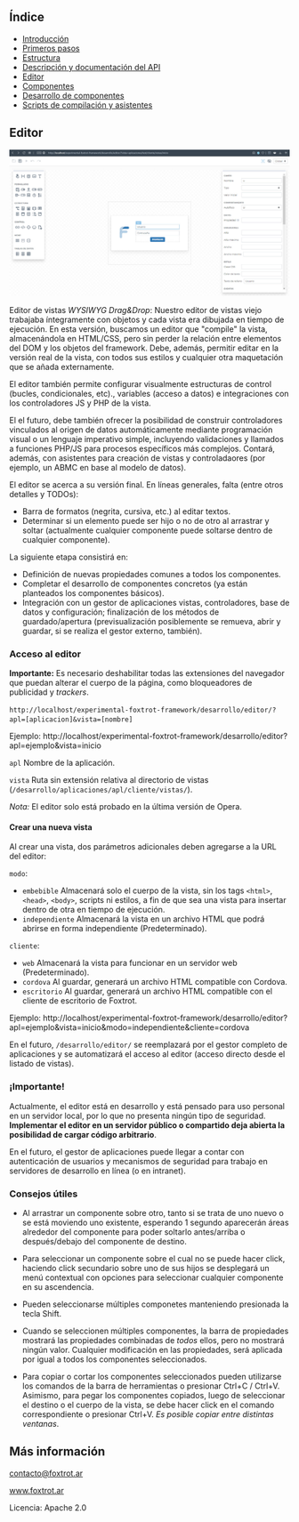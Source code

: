## Índice

- [Introducción](../README.md)
- [Primeros pasos](primeros-pasos.md)
- [Estructura](estructura.md)
- [Descripción y documentación del API](api.md)
- [Editor](editor.md)
- [Componentes](componentes.md)
- [Desarrollo de componentes](componentes-estructura.md)
- [Scripts de compilación y asistentes](scripts.md)

## Editor

![](img/editor.jpg)

Editor de vistas *WYSIWYG Drag&Drop*: Nuestro editor de vistas viejo trabajaba íntegramente con objetos y cada vista era dibujada en tiempo de ejecución. En esta versión, buscamos un editor que "compile" la vista, almacenándola en HTML/CSS, pero sin perder la relación entre elementos del DOM y los objetos del framework. Debe, además, permitir editar en la versión real de la vista, con todos sus estilos y cualquier otra maquetación que se añada externamente.

El editor también permite configurar visualmente estructuras de control (bucles, condicionales, etc)., variables (acceso a datos) e integraciones con los controladores JS y PHP de la vista.

El el futuro, debe también ofrecer la posibilidad de construir controladores vinculados al origen de datos automáticamente mediante programación visual o un lenguaje imperativo simple, incluyendo validaciones y llamados a funciones PHP/JS para procesos específicos más complejos. Contará, además, con asistentes para creación de vistas y controladaores (por ejemplo, un ABMC en base al modelo de datos).

El editor se acerca a su versión final. En líneas generales, falta (entre otros detalles y TODOs):
- Barra de formatos (negrita, cursiva, etc.) al editar textos.
- Determinar si un elemento puede ser hijo o no de otro al arrastrar y soltar (actualmente cualquier componente puede soltarse dentro de cualquier componente).

La siguiente etapa consistirá en:
- Definición de nuevas propiedades comunes a todos los componentes.
- Completar el desarrollo de componentes concretos (ya están planteados los componentes básicos).
- Integración con un gestor de aplicaciones vistas, controladores, base de datos y configuración; finalización de los métodos de guardado/apertura (previsualización posiblemente se remueva, abrir y guardar, si se realiza el gestor externo, también).

### Acceso al editor

**Importante:** Es necesario deshabilitar todas las extensiones del navegador que puedan alterar el cuerpo de la página, como bloqueadores de publicidad y *trackers*.

`http://localhost/experimental-foxtrot-framework/desarrollo/editor/?apl=[aplicacion]&vista=[nombre]`

Ejemplo: http://localhost/experimental-foxtrot-framework/desarrollo/editor?apl=ejemplo&vista=inicio

`apl` Nombre de la aplicación.

`vista` Ruta sin extensión relativa al directorio de vistas (`/desarrollo/aplicaciones/apl/cliente/vistas/`).

*Nota:* El editor solo está probado en la última versión de Opera.

#### Crear una nueva vista

Al crear una vista, dos parámetros adicionales deben agregarse a la URL del editor:

`modo`:
- `embebible` Almacenará solo el cuerpo de la vista, sin los tags `<html>`, `<head>`, `<body>`, scripts ni estilos, a fin de que sea una vista para insertar dentro de otra en tiempo de ejecución.
- `independiente` Almacenará la vista en un archivo HTML que podrá abrirse en forma independiente (Predeterminado).

`cliente`:
- `web` Almacenará la vista para funcionar en un servidor web (Predeterminado).
- `cordova` Al guardar, generará un archivo HTML compatible con Cordova.
- `escritorio` Al guardar, generará un archivo HTML compatible con el cliente de escritorio de Foxtrot.

Ejemplo: http://localhost/experimental-foxtrot-framework/desarrollo/editor?apl=ejemplo&vista=inicio&modo=independiente&cliente=cordova

En el futuro, `/desarrollo/editor/` se reemplazará por el gestor completo de aplicaciones y se automatizará el acceso al editor (acceso directo desde el listado de vistas).

### ¡Importante!

Actualmente, el editor está en desarrollo y está pensado para uso personal en un servidor local, por lo que no presenta ningún tipo de seguridad. **Implementar el editor en un servidor público o compartido deja abierta la posibilidad de cargar código arbitrario**.

En el futuro, el gestor de aplicaciones puede llegar a contar con autenticación de usuarios y mecanismos de seguridad para trabajo en servidores de desarrollo en línea (o en intranet).

### Consejos útiles

- Al arrastrar un componente sobre otro, tanto si se trata de uno nuevo o se está moviendo uno existente, esperando 1 segundo aparecerán áreas alrededor del componente para poder soltarlo antes/arriba o después/debajo del componente de destino.

- Para seleccionar un componente sobre el cual no se puede hacer click, haciendo click secundario sobre uno de sus hijos se desplegará un menú contextual con opciones para seleccionar cualquier componente en su ascendencia.

- Pueden seleccionarse múltiples componetes manteniendo presionada la tecla Shift.

- Cuando se seleccionen múltiples componentes, la barra de propiedades mostrará las propiedades combinadas de *todos* ellos, pero no mostrará ningún valor. Cualquier modificación en las propiedades, será aplicada por igual a todos los componentes seleccionados.

- Para copiar o cortar los componentes seleccionados pueden utilizarse los comandos de la barra de herramientas o presionar Ctrl+C / Ctrl+V. Asimismo, para pegar los componentes copiados, luego de seleccionar el destino o el cuerpo de la vista, se debe hacer click en el comando correspondiente o presionar Ctrl+V. *Es posible copiar entre distintas ventanas*.

## Más información

contacto@foxtrot.ar

www.foxtrot.ar

Licencia: Apache 2.0
